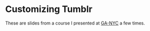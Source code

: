 # Customizing Tumblr

These are slides from a course I presented at [GA-NYC](http://generalassemb.ly/) a few times. 

